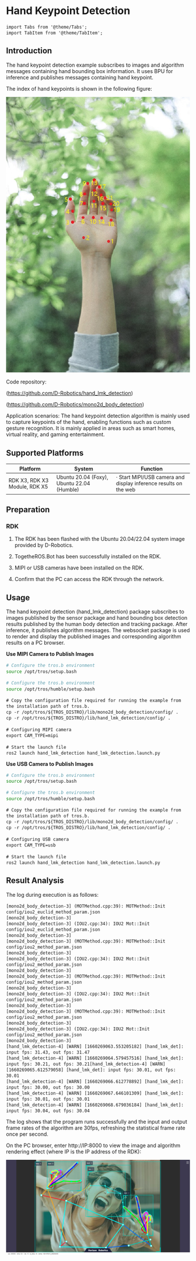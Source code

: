 # Hand Keypoint Detection


```mdx-code-block
import Tabs from '@theme/Tabs';
import TabItem from '@theme/TabItem';
```

## Introduction

The hand keypoint detection example subscribes to images and algorithm messages containing hand bounding box information. It uses BPU for inference and publishes messages containing hand keypoint.

The index of hand keypoints is shown in the following figure:

![](/../static/img/05_Robot_development/03_boxs/function/image/box_adv/hand_lmk_index.jpeg)

Code repository:

 (https://github.com/D-Robotics/hand_lmk_detection)

 (https://github.com/D-Robotics/mono2d_body_detection)

Application scenarios: The hand keypoint detection algorithm is mainly used to capture keypoints of the hand, enabling functions such as custom gesture recognition. It is mainly applied in areas such as smart homes, virtual reality, and gaming entertainment.

## Supported Platforms

| Platform                        | System | Function                           |
| ------------------------------- | ------------ | ----------------------------------------------- |
| RDK X3, RDK X3 Module, RDK X5  | Ubuntu 20.04 (Foxy), Ubuntu 22.04 (Humble) | · Start MIPI/USB camera and display inference results on the web |

## Preparation

### RDK

1. The RDK has been flashed with the  Ubuntu 20.04/22.04 system image provided by D-Robotics.

2. TogetheROS.Bot has been successfully installed on the RDK.

3. MIPI or USB cameras have been installed on the RDK.

4. Confirm that the PC can access the RDK through the network.

## Usage

The hand keypoint detection (hand_lmk_detection) package subscribes to images published by the sensor package and hand bounding box detection results published by the human body detection and tracking package. After inference, it publishes algorithm messages. The websocket package is used to render and display the published images and corresponding algorithm results on a PC browser.

**Use MIPI Camera to Publish Images**

<Tabs groupId="tros-distro">
<TabItem value="foxy" label="Foxy">

```bash
# Configure the tros.b environment
source /opt/tros/setup.bash
```

</TabItem>

<TabItem value="humble" label="Humble">

```bash
# Configure the tros.b environment
source /opt/tros/humble/setup.bash
```

</TabItem>

</Tabs>

```shell
# Copy the configuration file required for running the example from the installation path of tros.b.
cp -r /opt/tros/${TROS_DISTRO}/lib/mono2d_body_detection/config/ .
cp -r /opt/tros/${TROS_DISTRO}/lib/hand_lmk_detection/config/ .

# Configuring MIPI camera
export CAM_TYPE=mipi

# Start the launch file
ros2 launch hand_lmk_detection hand_lmk_detection.launch.py
```

**Use USB Camera to Publish Images**

<Tabs groupId="tros-distro">
<TabItem value="foxy" label="Foxy">

```bash
# Configure the tros.b environment
source /opt/tros/setup.bash
```

</TabItem>

<TabItem value="humble" label="Humble">

```bash
# Configure the tros.b environment
source /opt/tros/humble/setup.bash
```

</TabItem>

</Tabs>

```shell
# Copy the configuration file required for running the example from the installation path of tros.b.
cp -r /opt/tros/${TROS_DISTRO}/lib/mono2d_body_detection/config/ .
cp -r /opt/tros/${TROS_DISTRO}/lib/hand_lmk_detection/config/ .

# Configuring USB camera
export CAM_TYPE=usb

# Start the launch file
ros2 launch hand_lmk_detection hand_lmk_detection.launch.py
```

## Result Analysis

The log during execution is as follows:

```shell
[mono2d_body_detection-3] (MOTMethod.cpp:39): MOTMethod::Init config/iou2_euclid_method_param.json
[mono2d_body_detection-3] 
[mono2d_body_detection-3] (IOU2.cpp:34): IOU2 Mot::Init config/iou2_euclid_method_param.json
[mono2d_body_detection-3] 
[mono2d_body_detection-3] (MOTMethod.cpp:39): MOTMethod::Init config/iou2_method_param.json
[mono2d_body_detection-3] 
[mono2d_body_detection-3] (IOU2.cpp:34): IOU2 Mot::Init config/iou2_method_param.json
[mono2d_body_detection-3] 
[mono2d_body_detection-3] (MOTMethod.cpp:39): MOTMethod::Init config/iou2_method_param.json
[mono2d_body_detection-3] 
[mono2d_body_detection-3] (IOU2.cpp:34): IOU2 Mot::Init config/iou2_method_param.json
[mono2d_body_detection-3] 
[mono2d_body_detection-3] (MOTMethod.cpp:39): MOTMethod::Init config/iou2_method_param.json
[mono2d_body_detection-3] 
[mono2d_body_detection-3] (IOU2.cpp:34): IOU2 Mot::Init config/iou2_method_param.json
[mono2d_body_detection-3] 
[hand_lmk_detection-4] [WARN] [1660269063.553205182] [hand_lmk_det]: input fps: 31.43, out fps: 31.47
[hand_lmk_detection-4] [WARN] [1660269064.579457516] [hand_lmk_det]: input fps: 30.21, out fps: 30.21[hand_lmk_detection-4] [WARN] [1660269065.612579058] [hand_lmk_det]: input fps: 30.01, out fps: 30.01
[hand_lmk_detection-4] [WARN] [1660269066.612778892] [hand_lmk_det]: input fps: 30.00, out fps: 30.00
[hand_lmk_detection-4] [WARN] [1660269067.646101309] [hand_lmk_det]: input fps: 30.01, out fps: 30.01
[hand_lmk_detection-4] [WARN] [1660269068.679036184] [hand_lmk_det]: input fps: 30.04, out fps: 30.04
```

The log shows that the program runs successfully and the input and output frame rates of the algorithm are 30fps, refreshing the statistical frame rate once per second.

On the PC browser, enter http://IP:8000 to view the image and algorithm rendering effect (where IP is the IP address of the RDK):

![](/../static/img/05_Robot_development/03_boxs/function/image/box_adv/hand_render.jpeg)